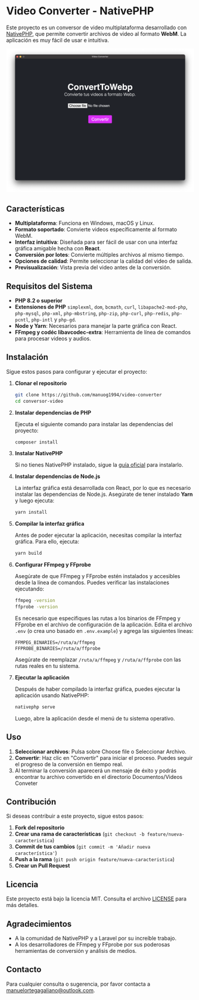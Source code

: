 # Video Converter - NativePHP

Este proyecto es un conversor de video multiplataforma desarrollado con [NativePHP](https://nativephp.com/), que permite convertir archivos de video al formato **WebM**. La aplicación es muy fácil de usar e intuitiva.

![Captura de pantalla de la aplicación](assets/screenshot.png)

## Características

- **Multiplataforma**: Funciona en Windows, macOS y Linux.
- **Formato soportado**: Convierte videos específicamente al formato WebM.
- **Interfaz intuitiva**: Diseñada para ser fácil de usar con una interfaz gráfica amigable hecha con **React**.
- **Conversión por lotes**: Convierte múltiples archivos al mismo tiempo.
- **Opciones de calidad**: Permite seleccionar la calidad del video de salida.
- **Previsualización**: Vista previa del video antes de la conversión.

## Requisitos del Sistema

- **PHP 8.2 o superior**
- **Extensiones de PHP** `simplexml`, `dom`, `bcmath`, `curl`, `libapache2-mod-php`, `php-mysql`, `php-xml`, `php-mbstring`, `php-zip`, `php-curl`, `php-redis`, `php-pcntl`, `php-intl` y `php-gd`.
- **Node y Yarn**: Necesarios para manejar la parte gráfica con React.
- **FFmpeg y codéc libavcodec-extra**: Herramienta de línea de comandos para procesar videos y audios.

## Instalación

Sigue estos pasos para configurar y ejecutar el proyecto:

1. **Clonar el repositorio**

   ```bash
   git clone https://github.com/manuog1994/video-converter
   cd conversor-video
   ```

2. **Instalar dependencias de PHP**

   Ejecuta el siguiente comando para instalar las dependencias del proyecto:

   ```bash
   composer install
   ```

3. **Instalar NativePHP**

   Si no tienes NativePHP instalado, sigue la [guía oficial](https://nativephp.com/docs/installation) para instalarlo.

4. **Instalar dependencias de Node.js**

   La interfaz gráfica está desarrollada con React, por lo que es necesario instalar las dependencias de Node.js. Asegúrate de tener instalado **Yarn** y luego ejecuta:

   ```bash
   yarn install
   ```

5. **Compilar la interfaz gráfica**

   Antes de poder ejecutar la aplicación, necesitas compilar la interfaz gráfica. Para ello, ejecuta:

   ```bash
   yarn build
   ```

6. **Configurar FFmpeg y FFprobe**

   Asegúrate de que FFmpeg y FFprobe estén instalados y accesibles desde la línea de comandos. Puedes verificar las instalaciones ejecutando:

   ```bash
   ffmpeg -version
   ffprobe -version
   ```

   Es necesario que especifiques las rutas a los binarios de FFmpeg y FFprobe en el archivo de configuración de la aplicación. Edita el archivo `.env` (o crea uno basado en `.env.example`) y agrega las siguientes líneas:

   ```env
   FFMPEG_BINARIES=/ruta/a/ffmpeg
   FFPROBE_BINARIES=/ruta/a/ffprobe
   ```

   Asegúrate de reemplazar `/ruta/a/ffmpeg` y `/ruta/a/ffprobe` con las rutas reales en tu sistema.

7. **Ejecutar la aplicación**

   Después de haber compilado la interfaz gráfica, puedes ejecutar la aplicación usando NativePHP:

   ```bash
   nativephp serve
   ```

   Luego, abre la aplicación desde el menú de tu sistema operativo.

## Uso

1. **Seleccionar archivos**: Pulsa sobre Choose file o Seleccionar Archivo.
2. **Convertir**: Haz clic en "Convertir" para iniciar el proceso. Puedes seguir el progreso de la conversión en tiempo real.
3. Al terminar la conversión aparecerá un mensaje de éxito y podrás encontrar tu archivo convertido en el directorio Documentos/Videos Conveter

## Contribución

Si deseas contribuir a este proyecto, sigue estos pasos:

1. **Fork del repositorio**
2. **Crear una rama de características** (`git checkout -b feature/nueva-caracteristica`)
3. **Commit de tus cambios** (`git commit -m 'Añadir nueva característica'`)
4. **Push a la rama** (`git push origin feature/nueva-caracteristica`)
5. **Crear un Pull Request**

## Licencia

Este proyecto está bajo la licencia MIT. Consulta el archivo [LICENSE](LICENSE) para más detalles.

## Agradecimientos

- A la comunidad de NativePHP y a Laravel por su increíble trabajo.
- A los desarrolladores de FFmpeg y FFprobe por sus poderosas herramientas de conversión y análisis de medios.

## Contacto

Para cualquier consulta o sugerencia, por favor contacta a [manuelortegagaliano@outlook.com](mailto:manuelortegagaliano@outlook.com).